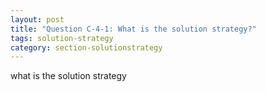 ```yaml
---
layout: post
title: "Question C-4-1: What is the solution strategy?"
tags: solution-strategy
category: section-solutionstrategy
---
```


what is the solution strategy
